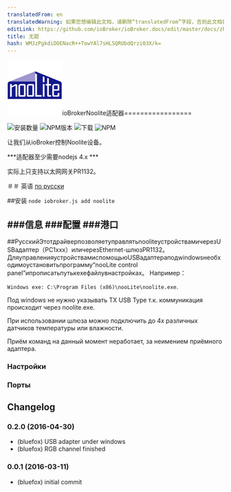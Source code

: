 ```yaml
---
translatedFrom: en
translatedWarning: 如果您想编辑此文档，请删除“translatedFrom”字段，否则此文档将再次自动翻译
editLink: https://github.com/ioBroker/ioBroker.docs/edit/master/docs/zh-cn/adapterref/iobroker.noolite/README.md
title: 无题
hash: WMJzPgkdiDOENacR++TowYAl7sHLSQRUbdQrzi03X/k=
---
```

![商标](../../../en/adapterref/iobroker.noolite/admin/noolite.png)ioBrokerNoolite适配器=================

![安装数量](http://iobroker.live/badges/noolite-stable.svg)
![NPM版本](http://img.shields.io/npm/v/iobroker.noolite.svg)
![下载](https://img.shields.io/npm/dm/iobroker.noolite.svg)
![NPM](https://nodei.co/npm/iobroker.noolite.png?downloads=true)

让我们从ioBroker控制Noolite设备。

***适配器至少需要nodejs 4.x ***

实际上只支持以太网网关PR1132。

＃＃ 英语
[по русски](#Русский)

##安装
```node iobroker.js add noolite```

###信息
###配置
###港口
-------------------

##РусскийЭтотдрайверпозволяетуправлятьnooliteустройствамичерезUSBадаптер（РС1ххх）иличерезEthernet-шлюзPR1132。
ДляуправленияустройствамиспомощьюUSBадаптераподwindowsнеобходимоустановитьпрограмму“nooLite control panel”ипрописатьпутькexeфайлувнастройках。 Например：

```Windows exe: C:\Program Files (x86)\nooLite\noolite.exe```.

Под windows не нужно указывать TX USB Type т.к. коммуникация происходит через noolite.exe.

При использовании шлюза можно подключить до 4х различных датчиков температуры или влажности.

Приём команд на данный момент неработает, за неимением приёмного адаптера.

### Настройки


### Порты

## Changelog
### 0.2.0 (2016-04-30)
* (bluefox) USB adapter under windows
* (bluefox) RGB channel finished

### 0.0.1 (2016-03-11)
* (bluefox) initial commit